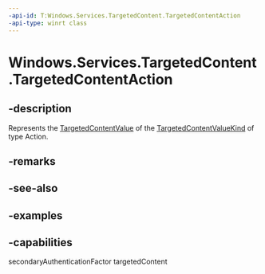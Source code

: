 ```yaml
---
-api-id: T:Windows.Services.TargetedContent.TargetedContentAction
-api-type: winrt class
---
```


<!-- Class syntax.
public class TargetedContentAction 
-->

# Windows.Services.TargetedContent.TargetedContentAction

## -description

Represents the [TargetedContentValue](targetedcontentvalue.md) of the [TargetedContentValueKind](targetedcontentvaluekind.md) of type Action.

## -remarks

## -see-also

## -examples

## -capabilities

secondaryAuthenticationFactor
targetedContent
